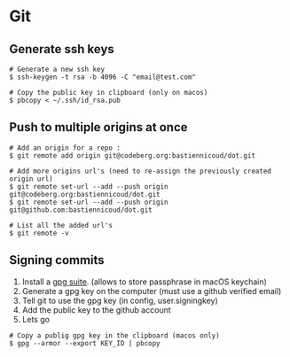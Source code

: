 # Git

## Generate ssh keys
```
# Generate a new ssh key
$ ssh-keygen -t rsa -b 4096 -C "email@test.com"

# Copy the public key in clipboard (only on macos)
$ pbcopy < ~/.ssh/id_rsa.pub
```
## Push to multiple origins at once

```
# Add an origin for a repo :
$ git remote add origin git@codeberg.org:bastiennicoud/dot.git

# Add more origins url's (need to re-assign the previously created origin url)
$ git remote set-url --add --push origin git@codeberg.org:bastiennicoud/dot.git
$ git remote set-url --add --push origin git@github.com:bastiennicoud/dot.git

# List all the added url's
$ git remote -v
```

## Signing commits

1. Install a [gpg suite](https://gpgtools.org). (allows to store passphrase in macOS keychain)
2. Generate a gpg key on the computer (must use a github verified email)
3. Tell git to use the gpg key (in config, user.signingkey)
4. Add the public key to the github account
5. Lets go

```
# Copy a publig gpg key in the clipboard (macos only)
$ gpg --armor --export KEY_ID | pbcopy
```
